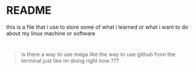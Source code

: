 # README 
this is a file that i use to store some of what i learned or what i want to do about my linux machine or software

#

> is there a way to use mega like the way to use github from the terminal just like im doing right now ??? 

